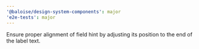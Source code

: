 ```yaml
---
'@baloise/design-system-components': major
'e2e-tests': major
---
```


Ensure proper alignment of field hint by adjusting its position to the end of the label text.
